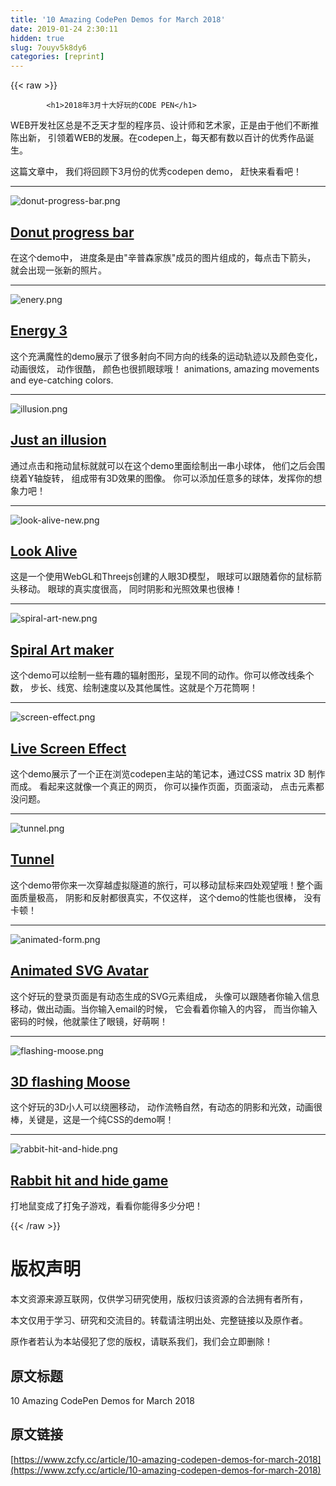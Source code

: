 ```yaml
---
title: '10 Amazing CodePen Demos for March 2018' 
date: 2019-01-24 2:30:11
hidden: true
slug: 7ouyv5k8dy6
categories: [reprint]
---
```


{{< raw >}}

            <h1>2018年3月十大好玩的CODE PEN</h1>
<p>WEB开发社区总是不乏天才型的程序员、设计师和艺术家，正是由于他们不断推陈出新， 引领着WEB的发展。在codepen上，每天都有数以百计的优秀作品诞生。</p>
<p>这篇文章中， 我们将回顾下3月份的优秀codepen demo， 赶快来看看吧！</p>
<hr>
<p><img src="https://tutorialzine.com/media/2018/02/donut-progress-bar.png" alt="donut-progress-bar.png"></p>
<h2><a href="https://codepen.io/Errec/pen/RQYPXz">Donut progress bar</a></h2>
<p>在这个demo中， 进度条是由"辛普森家族"成员的图片组成的，每点击下箭头， 就会出现一张新的照片。</p>
<hr>
<p><img src="https://tutorialzine.com/media/2018/02/enery.png" alt="enery.png"></p>
<h2><a href="https://codepen.io/kelvinh111/pen/ZrqEWJ">Energy 3</a></h2>
<p>这个充满魔性的demo展示了很多射向不同方向的线条的运动轨迹以及颜色变化， 动画很炫， 动作很酷， 颜色也很抓眼球哦！ animations, amazing movements and eye-catching colors.</p>
<hr>
<p><img src="https://tutorialzine.com/media/2018/02/illusion.png" alt="illusion.png"></p>
<h2><a href="https://codepen.io/ge1doot/pen/QwQQJz">Just an illusion</a></h2>
<p>通过点击和拖动鼠标就就可以在这个demo里面绘制出一串小球体， 他们之后会围绕着Y轴旋转， 组成带有3D效果的图像。 你可以添加任意多的球体，发挥你的想象力吧！</p>
<hr>
<p><img src="https://tutorialzine.com/media/2018/02/look-alive-new.png" alt="look-alive-new.png"></p>
<h2><a href="https://codepen.io/undefined_/pen/qxYMey">Look Alive</a></h2>
<p>这是一个使用WebGL和Threejs创建的人眼3D模型， 眼球可以跟随着你的鼠标箭头移动。 眼球的真实度很高， 同时阴影和光照效果也很棒！</p>
<hr>
<p><img src="https://tutorialzine.com/media/2018/02/spiral-art-new.png" alt="spiral-art-new.png"></p>
<h2><a href="https://codepen.io/davidpanik/pen/myMrLx">Spiral Art maker</a></h2>
<p>这个demo可以绘制一些有趣的辐射图形，呈现不同的动作。你可以修改线条个数， 步长、线宽、绘制速度以及其他属性。这就是个万花筒啊！</p>
<hr>
<p><img src="https://tutorialzine.com/media/2018/02/screen-effect.png" alt="screen-effect.png"></p>
<h2><a href="https://codepen.io/GeorgePark/pen/QQZXNy">Live Screen Effect</a></h2>
<p>这个demo展示了一个正在浏览codepen主站的笔记本，通过CSS matrix 3D 制作而成。 看起来这就像一个真正的网页， 你可以操作页面，页面滚动， 点击元素都没问题。</p>
<hr>
<p><img src="https://tutorialzine.com/media/2018/02/tunnel.png" alt="tunnel.png"></p>
<h2><a href="https://codepen.io/shubniggurath/pen/NywxRg">Tunnel</a></h2>
<p>这个demo带你来一次穿越虚拟隧道的旅行，可以移动鼠标来四处观望哦！整个画面质量极高， 阴影和反射都很真实，不仅这样， 这个demo的性能也很棒， 没有卡顿！</p>
<hr>
<p><img src="https://tutorialzine.com/media/2018/02/animated-form.png" alt="animated-form.png"></p>
<h2><a href="https://codepen.io/dsenneff/pen/QajVxO">Animated SVG Avatar</a></h2>
<p>这个好玩的登录页面是有动态生成的SVG元素组成， 头像可以跟随者你输入信息移动，做出动画。当你输入email的时候， 它会看着你输入的内容， 而当你输入密码的时候，他就蒙住了眼镜，好萌啊！</p>
<hr>
<p><img src="https://tutorialzine.com/media/2018/02/flashing-moose.png" alt="flashing-moose.png"></p>
<h2><a href="https://codepen.io/flashingmoose/pen/vNQELw">3D flashing Moose</a></h2>
<p>这个好玩的3D小人可以绕圈移动， 动作流畅自然，有动态的阴影和光效，动画很棒，关键是，这是一个纯CSS的demo啊！</p>
<hr>
<p><img src="https://tutorialzine.com/media/2018/02/rabbit-hit-and-hide.png" alt="rabbit-hit-and-hide.png"></p>
<h2><a href="https://codepen.io/ahmedgmurtaza/pen/gvRNym">Rabbit hit and hide game</a></h2>
<p>打地鼠变成了打兔子游戏，看看你能得多少分吧！</p>

          
{{< /raw >}}

# 版权声明
本文资源来源互联网，仅供学习研究使用，版权归该资源的合法拥有者所有，

本文仅用于学习、研究和交流目的。转载请注明出处、完整链接以及原作者。

原作者若认为本站侵犯了您的版权，请联系我们，我们会立即删除！

## 原文标题
10 Amazing CodePen Demos for March 2018

## 原文链接
[https://www.zcfy.cc/article/10-amazing-codepen-demos-for-march-2018](https://www.zcfy.cc/article/10-amazing-codepen-demos-for-march-2018)

